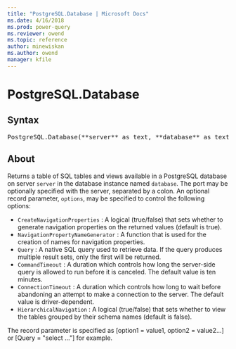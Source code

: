 ```yaml
---
title: "PostgreSQL.Database | Microsoft Docs"
ms.date: 4/16/2018
ms.prod: power-query
ms.reviewer: owend
ms.topic: reference
author: minewiskan
ms.author: owend
manager: kfile
---
```

# PostgreSQL.Database

## Syntax

<pre>
PostgreSQL.Database(**server** as text, **database** as text, optional **options** as nullable record) as table
</pre>

## About

Returns a table of SQL tables and views available in a PostgreSQL database on server `server` in the database instance named `database`. The port may be optionally specified with the server, separated by a colon. An optional record parameter, `options`, may be specified to control the following options: 

* `CreateNavigationProperties` : A logical (true/false) that sets whether to generate navigation properties on the returned values (default is true).
* `NavigationPropertyNameGenerator` : A function that is used for the creation of names for navigation properties.
* `Query` : A native SQL query used to retrieve data. If the query produces multiple result sets, only the first will be returned.
* `CommandTimeout` : A duration which controls how long the server-side query is allowed to run before it is canceled. The default value is ten minutes.
* `ConnectionTimeout` : A duration which controls how long to wait before abandoning an attempt to make a connection to the server. The default value is driver-dependent.
* `HierarchicalNavigation` : A logical (true/false) that sets whether to view the tables grouped by their schema names (default is false).

 The record parameter is specified as [option1 = value1, option2 = value2...] or [Query = "select ..."] for example.
  
